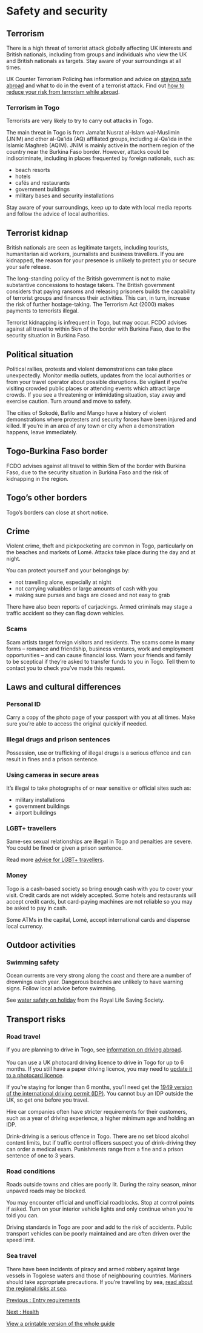 # Safety and security

## Terrorism

There is a high threat of terrorist attack globally affecting UK interests and British nationals, including from groups and individuals who view the UK and British nationals as targets. Stay aware of your surroundings at all times.

UK Counter Terrorism Policing has information and advice on [staying safe abroad](https://www.counterterrorism.police.uk/safetyadvice/) and what to do in the event of a terrorist attack. Find out [how to reduce your risk from terrorism while abroad](https://www.gov.uk/guidance/reduce-your-risk-from-terrorism-while-abroad).

### Terrorism in Togo

Terrorists are very likely to try to carry out attacks in Togo.

The main threat in Togo is from Jama’at Nusrat al-Islam wal-Muslimin (JNIM) and other al-Qa’ida (AQ) affiliated groups, including al-Qa’ida in the Islamic Maghreb (AQIM). JNIM is mainly active in the northern region of the country near the Burkina Faso border. However, attacks could be indiscriminate, including in places frequented by foreign nationals, such as:

* beach resorts
* hotels
* cafés and restaurants
* government buildings
* military bases and security installations

Stay aware of your surroundings, keep up to date with local media reports and follow the advice of local authorities.

## Terrorist kidnap

British nationals are seen as legitimate targets, including tourists, humanitarian aid workers, journalists and business travellers. If you are kidnapped, the reason for your presence is unlikely to protect you or secure your safe release.

The long-standing policy of the British government is not to make substantive concessions to hostage takers. The British government considers that paying ransoms and releasing prisoners builds the capability of terrorist groups and finances their activities. This can, in turn, increase the risk of further hostage-taking. The Terrorism Act (2000) makes payments to terrorists illegal.

Terrorist kidnapping is infrequent in Togo, but may occur. FCDO advises against all travel to within 5km of the border with Burkina Faso, due to the security situation in Burkina Faso.

## Political situation

Political rallies, protests and violent demonstrations can take place unexpectedly. Monitor media outlets, updates from the local authorities or from your travel operator about possible disruptions. Be vigilant if you’re visiting crowded public places or attending events which attract large crowds. If you see a threatening or intimidating situation, stay away and exercise caution. Turn around and move to safety.

The cities of Sokodé, Bafilo and Mango have a history of violent demonstrations where protesters and security forces have been injured and killed. If you’re in an area of any town or city when a demonstration happens, leave immediately.

## Togo-Burkina Faso border

FCDO advises against all travel to within 5km of the border with Burkina Faso, due to the security situation in Burkina Faso and the risk of kidnapping in the region.

## Togo’s other borders

Togo’s borders can close at short notice.

## Crime

Violent crime, theft and pickpocketing are common in Togo, particularly on the beaches and markets of Lomé. Attacks take place during the day and at night.

You can protect yourself and your belongings by:

* not travelling alone, especially at night
* not carrying valuables or large amounts of cash with you
* making sure purses and bags are closed and not easy to grab

There have also been reports of carjackings. Armed criminals may stage a traffic accident so they can flag down vehicles.

### Scams

Scam artists target foreign visitors and residents. The scams come in many forms – romance and friendship, business ventures, work and employment opportunities – and can cause financial loss. Warn your friends and family to be sceptical if they’re asked to transfer funds to you in Togo. Tell them to contact you to check you’ve made this request.

## Laws and cultural differences

### Personal ID

Carry a copy of the photo page of your passport with you at all times. Make sure you’re able to access the original quickly if needed.

### Illegal drugs and prison sentences

Possession, use or trafficking of illegal drugs is a serious offence and can result in fines and a prison sentence.

### Using cameras in secure areas

It’s illegal to take photographs of or near sensitive or official sites such as:

* military installations
* government buildings
* airport buildings

### LGBT+ travellers

Same-sex sexual relationships are illegal in Togo and penalties are severe. You could be fined or given a prison sentence.

Read more [advice for LGBT+ travellers](https://www.gov.uk/lesbian-gay-bisexual-and-transgender-foreign-travel-advice).

### Money

Togo is a cash-based society so bring enough cash with you to cover your visit. Credit cards are not widely accepted. Some hotels and restaurants will accept credit cards, but card-paying machines are not reliable so you may be asked to pay in cash.

Some ATMs in the capital, Lomé, accept international cards and dispense local currency.

## Outdoor activities

### Swimming safety

Ocean currents are very strong along the coast and there are a number of drownings each year. Dangerous beaches are unlikely to have warning signs. Follow local advice before swimming.

See [water safety on holiday](https://www.rlss.org.uk/safety-on-holiday) from the Royal Life Saving Society.

## Transport risks

### Road travel

If you are planning to drive in Togo, see [information on driving abroad](https://www.gov.uk/driving-abroad).  
   
You can use a UK photocard driving licence to drive in Togo for up to 6 months. If you still have a paper driving licence, you may need to [update it to a photocard licence](https://www.gov.uk/exchange-paper-driving-licence).

If you’re staying for longer than 6 months, you’ll need get the [1949 version of the international driving permit (IDP)](https://www.gov.uk/driving-abroad/international-driving-permit). You cannot buy an IDP outside the UK, so get one before you travel.

Hire car companies often have stricter requirements for their customers, such as a year of driving experience, a higher minimum age and holding an IDP.

Drink-driving is a serious offence in Togo. There are no set blood alcohol content limits, but if traffic control officers suspect you of drink-driving they can order a medical exam. Punishments range from a fine and a prison sentence of one to 3 years.

### Road conditions

Roads outside towns and cities are poorly lit. During the rainy season, minor unpaved roads may be blocked.

You may encounter official and unofficial roadblocks. Stop at control points if asked. Turn on your interior vehicle lights and only continue when you’re told you can.

Driving standards in Togo are poor and add to the risk of accidents. Public transport vehicles can be poorly maintained and are often driven over the speed limit.

### Sea travel

There have been incidents of piracy and armed robbery against large vessels in Togolese waters and those of neighbouring countries. Mariners should take appropriate precautions. If you’re travelling by sea, [read about the regional risks at sea](https://www.gov.uk/guidance/sea-river-and-piracy-safety).

[Previous
:
Entry requirements](/foreign-travel-advice/togo/entry-requirements)

[Next
:
Health](/foreign-travel-advice/togo/health)

[View a printable version of the whole guide](/foreign-travel-advice/togo/print)